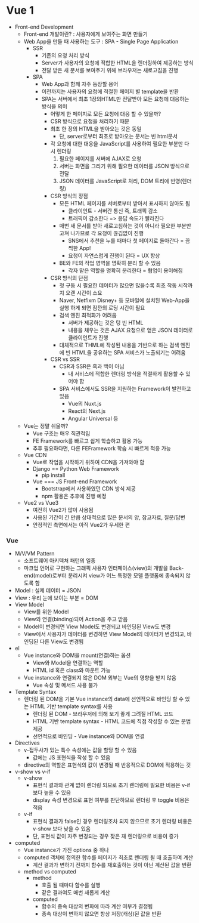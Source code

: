 # Vue 1

- Front-end Development
  - Front-end 개발이란? : 사용자에게 보여주는 화면 만들기
  - Web App을 만들 때 사용하는 도구 : SPA - Single Page Application
    - SSR
      - 기존의 요청 처리 방식
      - Server가 사용자의 요청에 적합한 HTML을 렌더링하여 제공하는 방식
      - 전달 받은 새 문서를 보여주기 위해 브라우저는 새로고침을 진행
    - SPA 
      - Web App과 함께 자주 등장할 용어
      - 이전까지는 사용자의 요청에 적절한 페이지 별 template을 반환
      - SPA는 서버에서 최초 1장의HTML만 전달받아 모든 요청에 대응하는 방식을 의미
        - 어떻게 한 페이지로 모든 요청에 대응 할 수 있을까?
        - CSR 방식으로 요청을 처리하기 때문
        - 최초 한 장의 HTML을 받아오는 것은 동일
          - 단, server로부터 최초로 받아오는 문서는 빈 html문서
        - 각 요청에 대한 대응을 JavaScript를 사용하여 필요한 부분만 다시 렌더링
          1. 필요한 페이지를 서버에 AJAX로 요청
          2. 서버는 화면을 그리기 위해 필요한 데이터를 JSON 방식으로 전달
          3. JSON 데이터를 JavaScript로 처리, DOM 트리에 반영(렌더링)
        - CSR 방식의 장점
          - 모든 HTML 페이지를 서버로부터 받아서 표시하지 않아도 됨
            - 클라이언트 - 서버간 통신 즉, 트래픽 감소
            - 트래픽이 감소한다 => 응답 속도가 빨라진다
          - 매번 새 문서를 받아 새로고침하는 것이 아니라 필요한 부분만 고쳐 나가므로 각 요청이 끊김없이 진행
            - SNS에서 추천을 누를 때마다 첫 페이지로 돌아간다 = 끔찍한 App!
            - 요청이 자연스럽게 진행이 된다 = UX 향상
          - BE와 FE의 작업 영역을 명확히 분리 할 수 있음
            - 각자 맡은 역할을 명확히 분리한다 = 협업이 용이해짐
        - CSR 방식의 단점
          - 첫 구동 시 필요한 데이터가 많으면 많을수록 최초 작동 시작까지 오랜 시간이 소요
          - Naver, Netfixm Disney+ 등 모바일에 설치된 Web-App을 실행 하게 되면 잠깐의 로딩 시간이 필요
          - 검색 엔진 최적화가 어려움
            - 서버가 제공하는 것은 텅 빈 HTML
            - 내용을 채우는 것은 AJAX 요청으로 얻은 JSON 데이터로 클라이언트가 진행
          - 대체적으로 THML에 작성된 내용을 기반으로 하는 검색 엔진에 빈 HTML을 공유하는 SPA 서비스가 노출되기는 어려움
        - CSR vs SSR
          - CSR과 SSR은 흑과 백이 아님
            - 내 서비스에 적합한 렌더링 방식을 적절하게 활용할 수 있어야 함
          - SPA 서비스에서도 SSR을 지원하는 Framework이 발전하고 있음
            - Vue의 Nuxt.js
            - React의 Next.js
            - Angular Universal 등
  - Vue는 정말 쉬울까?
    - Vue 구조는 매우 직관적임
    - FE Framework를 빠르고 쉽게 학습하고 활용 가능
    - 추후 필요하다면, 다른 FEFramework 학습 시 빠르게 적응 가능
  - Vue CDN
    - Vue로 작업을 시작하기 위하여 CDN을 가져와야 함
    - Django == Python Web Framework
      - pip install
    - Vue === JS Front-end Framework
      - Bootstrap에서 사용하였던 CDN 방식 제공
      - npm 활용은 추후에 진행 예정
  - Vue2 vs Vue3
    - 여전히 Vue2가 많이 사용됨
    - 사용된 기간이 긴 만큼 상대적으로 많은 문서의 양, 참고자료, 질문/답변
    - 안정적인 측면에서는 아직 Vue2가 우세한 편


### Vue

- M/V/VM Pattern
  - 소프트웨어 아키텍처 패턴의 일종
  - 마크업 언어로 구현하는 그래픽 사용자 인터페이스(view)의 개발을 Back-end(model)로부터 분리시켜 view가 어느 특정한 모델 플랫폼에 종속되지 않도록 함
- Model : 실제 데이터 = JSON
- View : 우리 눈에 보이는 부분 = DOM
- View Model
  - View를 위한 Model
  - View와 연결(binding)되어 Action을 주고 받음
  - Model이 변경되면 View Model도 변경되고 바인딩된 View도 변경
  - View에서 사용자가 데이터를 변경하면 View Model의 데이터가 변경되고, 바인딩된 다른 View도 변경됨
- el
  - Vue instance와 DOM을 mount(연결)하는 옵션
    - View와 Model을 연결하는 역할
    - HTML id 혹은 class와 마운트 가능
  - Vue instance와 연결되지 않은 DOM 외부는 Vue의 영향을 받지 않음
    - Vue 속성 및 메서드 사용 불가
- Template Syntax
  - 렌더링 된 DOM을 기본 Vue instance의 data에 선언적으로 바인딩 할 수 있는 HTML 기반 template syntax를 사용
    - 렌더링 된 DOM - 브라우저에 의해 보기 좋게 그려질 HTML 코드
    - HTML 기반 template syntax - HTML 코드에 직접 작성할 수 있는 문법 제공
    - 선언적으로 바인딩 - Vue instance와 DOM을 연결
- Directives
  - v-접두사가 있는 특수 속성에는 값을 할당 할 수 있음
    - 값에는 JS 표현식을 작성 할 수 있음
  - directive의 역할은 표현식의 값이 변경될 때 반응적으로 DOM에 적용하는 것
- v-show vs v-if
  - v-show
    - 표현식 결과와 관계 없이 렌더링 되므로 초기 렌더링에 필요한 비용은 v-if보다 높을 수 있음
    - display 속성 변경으로 표현 여부를 판단하므로 렌더링 후 toggle 비용은 적음
  - v-if
    - 표현식 결과가 false인 경우 렌더링조차 되지 않으므로 초기 렌더링 비용은 v-show 보다 낮을 수 있음
    - 단, 표현식 값이 자주 변경되는 경우 잦은 재 렌더링으로 비용이 증가
- computed
  - Vue instance가 가진 options 중 하나
  - computed 객체에 정의한 함수를  페이지가 최초로 렌더링 될 때 호출하여 계산
    - 계산 결과가 변하기 전까지 함수를 재호출하는 것이 아닌 계산된 값을 반환
  - method vs computed
    - method
      - 호출 될 때마다 함수를 실행
      - 같은 결과여도 매번 새롭게 계산
    - computed
      - 함수의 종속 대상의 변화에 따라 계산 여부가 결정됨
      - 종속 대상이 변하지 않으면 항상 저장(캐싱)된 값을 반환